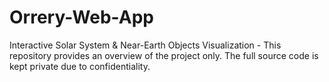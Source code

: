 # Orrery-Web-App
Interactive Solar System &amp; Near-Earth Objects Visualization - This repository provides an overview of the project only. The full source code is kept private due to confidentiality.
